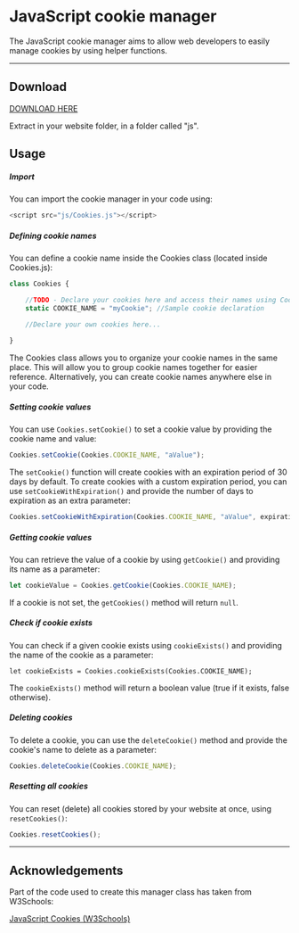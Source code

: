 # JavaScript cookie manager
The JavaScript cookie manager aims to allow web developers to easily manage cookies by using helper functions.

<hr/>

## Download

<a href="https://github.com/RayLabz/JS-CookieManager/raw/master/CookieManager.zip">DOWNLOAD HERE</a>

Extract in your website folder, in a folder called "js".

## Usage

##### Import
You can import the cookie manager in your code using:
```js
<script src="js/Cookies.js"></script>
```

##### Defining cookie names

You can define a cookie name inside the Cookies class (located inside Cookies.js):

```js
class Cookies {

    //TODO - Declare your cookies here and access their names using Cookies.<COOKIE_NAME>
    static COOKIE_NAME = "myCookie"; //Sample cookie declaration
    
    //Declare your own cookies here...    

}
```

The Cookies class allows you to organize your cookie names in the same place. This will allow you to group cookie names together for easier reference.
 Alternatively, you can create cookie names anywhere else in your code.
 
##### Setting cookie values
 
You can use ```Cookies.setCookie()``` to set a cookie value by providing the cookie name and value:

```js
Cookies.setCookie(Cookies.COOKIE_NAME, "aValue");
```

The ```setCookie()``` function will create cookies with an expiration period of 30 days by default. To create 
cookies with a custom expiration period, you can use ```setCookieWithExpiration()``` and provide the number of days to expiration as an extra parameter:

```js
Cookies.setCookieWithExpiration(Cookies.COOKIE_NAME, "aValue", expirationDays);
```


##### Getting cookie values

You can retrieve the value of a cookie by using ```getCookie()``` and providing its name as a parameter:

```js
let cookieValue = Cookies.getCookie(Cookies.COOKIE_NAME);
```

If a cookie is not set, the ```getCookies()``` method will return ```null```.

##### Check if cookie exists

You can check if a given cookie exists using ```cookieExists()``` and providing the name of the cookie as a parameter:

```let cookieExists = Cookies.cookieExists(Cookies.COOKIE_NAME);```

The ```cookieExists()``` method will return a boolean value (true if it exists, false otherwise).

##### Deleting cookies

To delete a cookie, you can use the ```deleteCookie()``` method and provide the cookie's name to delete as a parameter:

```js
Cookies.deleteCookie(Cookies.COOKIE_NAME);
```

##### Resetting all cookies

You can reset (delete) all cookies stored by your website at once, using ```resetCookies()```:

```js
Cookies.resetCookies();
```

<hr/>

## Acknowledgements

Part of the code used to create this manager class has taken from W3Schools:

[JavaScript Cookies (W3Schools)](https://www.w3schools.com/js/js_cookies.asp)
